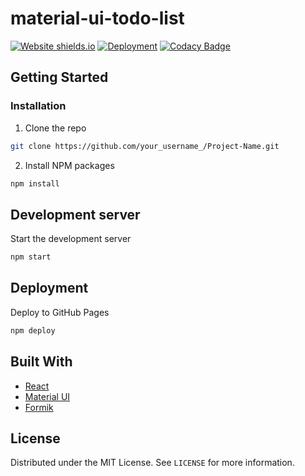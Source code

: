 # material-ui-todo-list

[![Website shields.io](https://img.shields.io/website-up-down-success-red/http/shields.io.svg)](https://ghoscht.github.io/material-ui-todo-list/)
[![Deployment](https://github.com/GHOSCHT/material-ui-todo-list/workflows/Deployment/badge.svg)](https://github.com/GHOSCHT/material-ui-todo-list/actions?query=workflow%3ADeployment)
[![Codacy Badge](https://app.codacy.com/project/badge/Grade/18427684106f4f85ba4578442951ce3f)](https://www.codacy.com/manual/GHOSCHT/material-ui-todo-list?utm_source=github.com&utm_medium=referral&utm_content=GHOSCHT/material-ui-todo-list&utm_campaign=Badge_Grade)

<!-- GETTING STARTED -->

## Getting Started

### Installation

1.  Clone the repo

```sh
git clone https://github.com/your_username_/Project-Name.git
```

2.  Install NPM packages

```sh
npm install
```

## Development server

Start the development server

```sh
npm start
```

## Deployment

Deploy to GitHub Pages

```sh
npm deploy
```

## Built With

-   [React](https://reactjs.org/)
-   [Material UI](https://material-ui.com/)
-   [Formik](https://jaredpalmer.com/formik/)

## License

Distributed under the MIT License. See `LICENSE` for more information.
